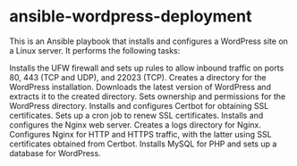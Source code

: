 # ansible-wordpress-deployment

This is an Ansible playbook that installs and configures a WordPress site on a Linux server. It performs the following tasks:

Installs the UFW firewall and sets up rules to allow inbound traffic on ports 80, 443 (TCP and UDP), and 22023 (TCP).
Creates a directory for the WordPress installation.
Downloads the latest version of WordPress and extracts it to the created directory.
Sets ownership and permissions for the WordPress directory.
Installs and configures Certbot for obtaining SSL certificates.
Sets up a cron job to renew SSL certificates.
Installs and configures the Nginx web server.
Creates a logs directory for Nginx.
Configures Nginx for HTTP and HTTPS traffic, with the latter using SSL certificates obtained from Certbot.
Installs MySQL for PHP and sets up a database for WordPress.
